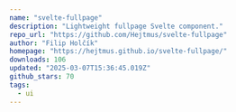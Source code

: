 ```yaml
---
name: "svelte-fullpage"
description: "Lightweight fullpage Svelte component."
repo_url: "https://github.com/Hejtmus/svelte-fullpage"
author: "Filip Holčík"
homepage: "https://hejtmus.github.io/svelte-fullpage/"
downloads: 106
updated: "2025-03-07T15:36:45.019Z"
github_stars: 70
tags: 
  - ui
---
```

